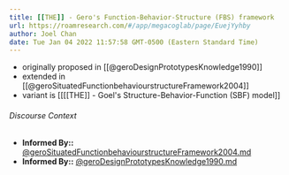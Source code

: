```yaml
---
title: [[THE]] - Gero's Function-Behavior-Structure (FBS) framework
url: https://roamresearch.com/#/app/megacoglab/page/EuejYyhby
author: Joel Chan
date: Tue Jan 04 2022 11:57:58 GMT-0500 (Eastern Standard Time)
---
```


- originally proposed in [[@geroDesignPrototypesKnowledge1990]]
- extended in [[@geroSituatedFunctionbehaviourstructureFramework2004]]
- variant is [[[[THE]] - Goel's Structure-Behavior-Function (SBF) model]]

###### Discourse Context

- **Informed By::** [@geroSituatedFunctionbehaviourstructureFramework2004.md](@geroSituatedFunctionbehaviourstructureFramework2004.md)
- **Informed By::** [@geroDesignPrototypesKnowledge1990.md](@geroDesignPrototypesKnowledge1990.md)

